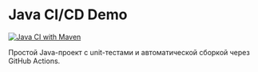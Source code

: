 # Java CI/CD Demo

[![Java CI with Maven](https://github.com/MyManuscripts/my-first-ci/actions/workflows/ci.yml/badge.svg)](https://github.com/MyManuscripts/my-first-ci/actions/workflows/ci.yml)

Простой Java-проект с unit-тестами и автоматической сборкой через GitHub Actions.
